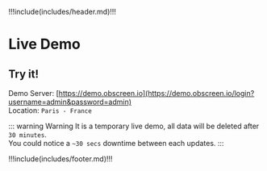 !!!include(includes/header.md)!!!

# Live Demo

## Try it!

Demo Server: [https://demo.obscreen.io](https://demo.obscreen.io/login?username=admin&password=admin)<br />
Location: `Paris - France`

::: warning Warning
It is a temporary live demo, all data will be deleted after `30 minutes`.<br />
You could notice a `~30 secs` downtime between each updates.
:::

!!!include(includes/footer.md)!!!
